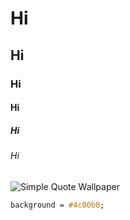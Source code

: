 # Hi
## Hi
### Hi
#### Hi
##### Hi
###### Hi

![Simple Quote Wallpaper](https://github.com/user-attachments/assets/aca9bc85-8d55-43bb-8ed1-88aed4c3ea68)

``` css
background = #4c00b0;
```

